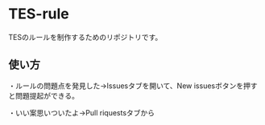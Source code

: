 # TES-rule
TESのルールを制作するためのリポジトリです。

## 使い方
・ルールの問題点を発見した→Issuesタブを開いて、New issuesボタンを押すと問題提起ができる。

・いい案思いついたよ→Pull riquestsタブから
